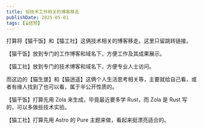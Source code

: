 ```yaml
---
title: 将技术工作相关的博客移走
publishDate: 2025-05-01
tags: [⌛结预]
---
```


打算将【猫干饭】和【猫工社】这俩技术相关的博客移走。这里只留跳转链接。

【猫干饭】放到专门的工作博客和域名下，方便工作及其成果展示。

【猫工社】放到专门的技术博客和域名下，方便专业人士访问。

而这边的【猫生堡】和【猫逍遥】这俩个人生活思考相关等，主要就给自己看，或者有缘人找到了也可以看，属于半公开性质的。

【猫干饭】打算先用 Zola 来生成，毕竟最近要多学 Rust，而 Zola 是 Rust 写的，可以多做些技术实验。

【猫工社】打算先用 Astro 的 Pure 主题来做，看起来挺漂亮适合的。
